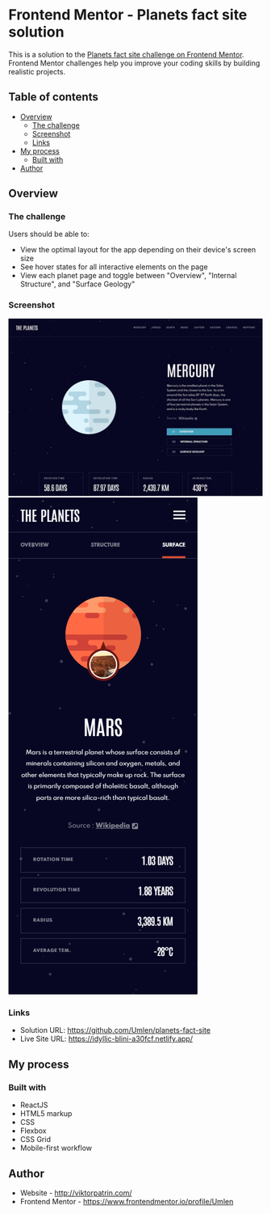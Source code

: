 # Frontend Mentor - Planets fact site solution

This is a solution to the [Planets fact site challenge on Frontend Mentor](https://www.frontendmentor.io/challenges/planets-fact-site-gazqN8w_f). Frontend Mentor challenges help you improve your coding skills by building realistic projects. 

## Table of contents

- [Overview](#overview)
  - [The challenge](#the-challenge)
  - [Screenshot](#screenshot)
  - [Links](#links)
- [My process](#my-process)
  - [Built with](#built-with)
- [Author](#author)

## Overview

### The challenge

Users should be able to:

- View the optimal layout for the app depending on their device's screen size
- See hover states for all interactive elements on the page
- View each planet page and toggle between "Overview", "Internal Structure", and "Surface Geology"

### Screenshot

![](./screenshots/laptop.png)
![](./screenshots/mobile.png)

### Links

- Solution URL: https://github.com/Umlen/planets-fact-site
- Live Site URL: https://idyllic-blini-a30fcf.netlify.app/

## My process

### Built with

- ReactJS
- HTML5 markup
- CSS
- Flexbox
- CSS Grid
- Mobile-first workflow

## Author

- Website - http://viktorpatrin.com/
- Frontend Mentor - https://www.frontendmentor.io/profile/Umlen
